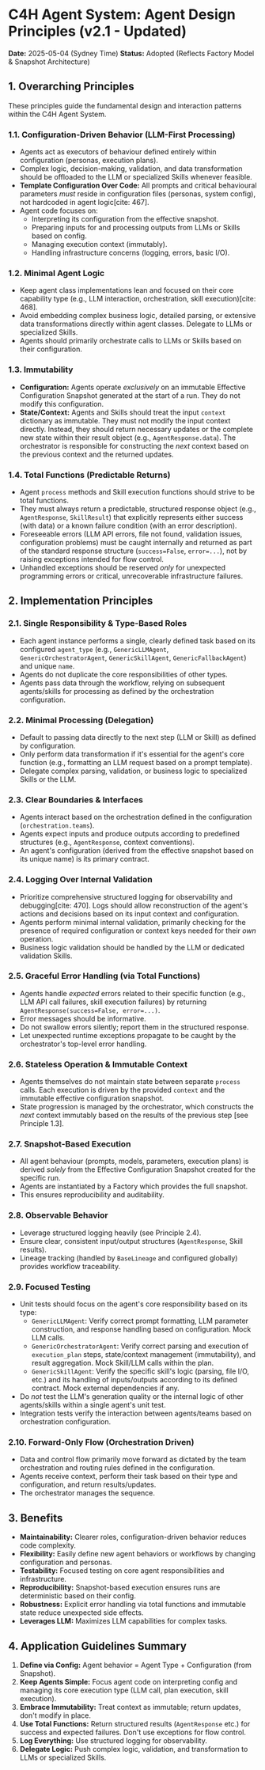 # C4H Agent System: Agent Design Principles (v2.1 - Updated)

**Date:** 2025-05-04 (Sydney Time)
**Status:** Adopted (Reflects Factory Model & Snapshot Architecture)

## 1. Overarching Principles

These principles guide the fundamental design and interaction patterns within the C4H Agent System.

### 1.1. Configuration-Driven Behavior (LLM-First Processing)
* Agents act as executors of behaviour defined entirely within configuration (personas, execution plans).
* Complex logic, decision-making, validation, and data transformation should be offloaded to the LLM or specialized Skills whenever feasible.
* **Template Configuration Over Code:** All prompts and critical behavioural parameters *must* reside in configuration files (personas, system config), not hardcoded in agent logic[cite: 467].
* Agent code focuses on:
    * Interpreting its configuration from the effective snapshot.
    * Preparing inputs for and processing outputs from LLMs or Skills based on config.
    * Managing execution context (immutably).
    * Handling infrastructure concerns (logging, errors, basic I/O).

### 1.2. Minimal Agent Logic
* Keep agent class implementations lean and focused on their core capability type (e.g., LLM interaction, orchestration, skill execution)[cite: 468].
* Avoid embedding complex business logic, detailed parsing, or extensive data transformations directly within agent classes. Delegate to LLMs or specialized Skills.
* Agents should primarily orchestrate calls to LLMs or Skills based on their configuration.

### 1.3. Immutability
* **Configuration:** Agents operate *exclusively* on an immutable Effective Configuration Snapshot generated at the start of a run. They do not modify this configuration.
* **State/Context:** Agents and Skills should treat the input `context` dictionary as immutable. They must not modify the input context directly. Instead, they should return necessary updates or the complete new state within their result object (e.g., `AgentResponse.data`). The orchestrator is responsible for constructing the *next* context based on the previous context and the returned updates.

### 1.4. Total Functions (Predictable Returns)
* Agent `process` methods and Skill execution functions should strive to be total functions.
* They must always return a predictable, structured response object (e.g., `AgentResponse`, `SkillResult`) that explicitly represents either success (with data) or a known failure condition (with an error description).
* Foreseeable errors (LLM API errors, file not found, validation issues, configuration problems) must be caught internally and returned as part of the standard response structure (`success=False`, `error=...`), not by raising exceptions intended for flow control.
* Unhandled exceptions should be reserved *only* for unexpected programming errors or critical, unrecoverable infrastructure failures.

## 2. Implementation Principles

### 2.1. Single Responsibility & Type-Based Roles
* Each agent instance performs a single, clearly defined task based on its configured `agent_type` (e.g., `GenericLLMAgent`, `GenericOrchestratorAgent`, `GenericSkillAgent`, `GenericFallbackAgent`) and unique `name`.
* Agents do not duplicate the core responsibilities of other types.
* Agents pass data through the workflow, relying on subsequent agents/skills for processing as defined by the orchestration configuration.

### 2.2. Minimal Processing (Delegation)
* Default to passing data directly to the next step (LLM or Skill) as defined by configuration.
* Only perform data transformation if it's essential for the agent's core function (e.g., formatting an LLM request based on a prompt template).
* Delegate complex parsing, validation, or business logic to specialized Skills or the LLM.

### 2.3. Clear Boundaries & Interfaces
* Agents interact based on the orchestration defined in the configuration (`orchestration.teams`).
* Agents expect inputs and produce outputs according to predefined structures (e.g., `AgentResponse`, context conventions).
* An agent's configuration (derived from the effective snapshot based on its unique name) is its primary contract.

### 2.4. Logging Over Internal Validation
* Prioritize comprehensive structured logging for observability and debugging[cite: 470]. Logs should allow reconstruction of the agent's actions and decisions based on its input context and configuration.
* Agents perform minimal internal validation, primarily checking for the presence of required configuration or context keys needed for their *own* operation.
* Business logic validation should be handled by the LLM or dedicated validation Skills.

### 2.5. Graceful Error Handling (via Total Functions)
* Agents handle *expected* errors related to their specific function (e.g., LLM API call failures, skill execution failures) by returning `AgentResponse(success=False, error=...)`.
* Error messages should be informative.
* Do not swallow errors silently; report them in the structured response.
* Let unexpected runtime exceptions propagate to be caught by the orchestrator's top-level error handling.

### 2.6. Stateless Operation & Immutable Context
* Agents themselves do not maintain state between separate `process` calls. Each execution is driven by the provided `context` and the immutable effective configuration snapshot.
* State progression is managed by the orchestrator, which constructs the *next* context immutably based on the results of the previous step [see Principle 1.3].

### 2.7. Snapshot-Based Execution
* All agent behaviour (prompts, models, parameters, execution plans) is derived *solely* from the Effective Configuration Snapshot created for the specific run.
* Agents are instantiated by a Factory which provides the full snapshot.
* This ensures reproducibility and auditability.

### 2.8. Observable Behavior
* Leverage structured logging heavily (see Principle 2.4).
* Ensure clear, consistent input/output structures (`AgentResponse`, Skill results).
* Lineage tracking (handled by `BaseLineage` and configured globally) provides workflow traceability.

### 2.9. Focused Testing
* Unit tests should focus on the agent's core responsibility based on its type:
    * `GenericLLMAgent`: Verify correct prompt formatting, LLM parameter construction, and response handling based on configuration. Mock LLM calls.
    * `GenericOrchestratorAgent`: Verify correct parsing and execution of `execution_plan` steps, state/context management (immutability), and result aggregation. Mock Skill/LLM calls within the plan.
    * `GenericSkillAgent`: Verify the specific skill's logic (parsing, file I/O, etc.) and its handling of inputs/outputs according to its defined contract. Mock external dependencies if any.
* Do *not* test the LLM's generation quality or the internal logic of other agents/skills within a single agent's unit test.
* Integration tests verify the interaction between agents/teams based on orchestration configuration.

### 2.10. Forward-Only Flow (Orchestration Driven)
* Data and control flow primarily move forward as dictated by the team orchestration and routing rules defined in the configuration.
* Agents receive context, perform their task based on their type and configuration, and return results/updates.
* The orchestrator manages the sequence.

## 3. Benefits
* **Maintainability:** Clearer roles, configuration-driven behavior reduces code complexity.
* **Flexibility:** Easily define new agent behaviors or workflows by changing configuration and personas.
* **Testability:** Focused testing on core agent responsibilities and infrastructure.
* **Reproducibility:** Snapshot-based execution ensures runs are deterministic based on their config.
* **Robustness:** Explicit error handling via total functions and immutable state reduce unexpected side effects.
* **Leverages LLM:** Maximizes LLM capabilities for complex tasks.

## 4. Application Guidelines Summary
1.  **Define via Config:** Agent behavior = Agent Type + Configuration (from Snapshot).
2.  **Keep Agents Simple:** Focus agent code on interpreting config and managing its core execution type (LLM call, plan execution, skill execution).
3.  **Embrace Immutability:** Treat context as immutable; return updates, don't modify in place.
4.  **Use Total Functions:** Return structured results (`AgentResponse` etc.) for success and expected failures. Don't use exceptions for flow control.
5.  **Log Everything:** Use structured logging for observability.
6.  **Delegate Logic:** Push complex logic, validation, and transformation to LLMs or specialized Skills.